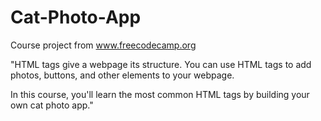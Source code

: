 # Cat-Photo-App
 Course project from www.freecodecamp.org

 "HTML tags give a webpage its structure. You can use HTML tags to add photos, buttons, and other elements to your webpage.
 
 In this course, you'll learn the most common HTML tags by building your own cat photo app."

 



